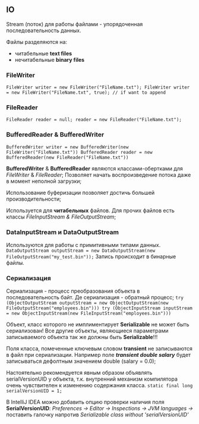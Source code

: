 ## IO
Stream (поток) для работы файлами - упорядоченная последовательность данных.

Файлы разделяются на:
* читабельные **text files** 
* нечитабельные **binary files**


### FileWriter
`FileWriter writer = new FileWriter("FileName.txt");
 FileWriter writer = new FileWriter("FileName.txt", true); // if want to append`

### FileReader
`FileReader reader = null;
reader = new FileReader("FileName.txt");`

### BufferedReader & BufferedWriter
`BufferedWriter writer = new BufferedWriter(new FileWriter("FileName.txt"))
BufferedReader reader = new BufferedReader(new FileReader("FileName.txt"))`

**BufferedWriter** & **BufferedReader** являются классами-обертками для _FileWriter_ & _FileReader_; Позволяет начать
воспроизведение потока даже в момент неполной загрузки;

Использование буферизации позволяет достичь большей производительности;

Используется для **читабельных** файлов. Для прочих файлов есть классы _FileInputStream & FileOutputStream_;

### DataInputStream и DataOutputStream
Используются для работы с примитивными типами данных.
`DataOutputStream outputStream = new DataOutputStream(new FileOutputStream("my_test.bin"));`
Запись происходит в бинарные файлы.


### Сериализация
Сериализация - процесс преобразования объекта в последовательность байт. 
Де сериализация - обратный процесс;
`try (ObjectOutputStream outputStream = new ObjectOutputStream(new FileOutputStream("employees.bin")))
try (ObjectInputStream inputStream = new ObjectInputStream(new FileInputStream("employees.bin")))`

Объект, класс которого не имплиментирует **Serializable** не может быть сериализован!
Все другие объекты, являющиеся параметрами записываемого объекта так же должны быть **Serializable**!!!

Поля класса, помеченные ключевым словом **transient** не записываются в файл при сериализации. Например
поле  **_transient double salary_** будет записываться дефолтным значением double (salary = 0.0);

Настоятельно рекомендуется явным образом объявлять serialVersionUID у объекта, т.к. внутренний механизм компилятора 
очень чувствителен к изменению содержания класса.
`static final long serialVersionUID = 1;`

В IntelliJ IDEA можно добавить опцию проверки наличия поля **SerialVersionUID**: 
_Preferences -> Editor -> Inspections -> JVM languages ->_ поставить галочку напротив 
_Serializable class without 'serialVersionUID'_